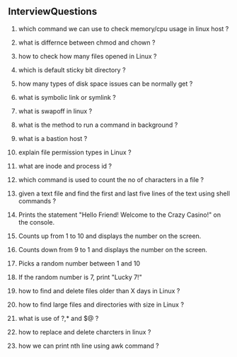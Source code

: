 ## InterviewQuestions

1. which command we can use to check memory/cpu usage in linux host ?

2. what is differnce between chmod and chown ?

3.  how to check how many files opened in Linux ?

4. which is default sticky bit directory ?

5. how many types of disk space issues can be normally get ?

6. what is symbolic link or symlink ?

7. what is swapoff in linux ?

8. what is the method to run a command in background ?

9. what is a bastion host ?

10. explain file permission types in Linux ?

11. what are inode and process id ?

12. which command is used to count the no of characters in a file ?

13. given a text file and find the first and last five lines of the text using shell commands ?

14. Prints the statement "Hello Friend! Welcome to the Crazy Casino!" on the console.

15. Counts up from 1 to 10 and displays the number on the screen.

16. Counts down from 9 to 1 and displays the number on the screen.

17. Picks a random number between 1 and 10

18. If the random number is 7, print "Lucky 7!"

19. how to find and delete files older than X days in Linux ?

20. how to find large files and directories with size in Linux ?

21. what is use of $?,$* and $@ ?

22. how to replace and delete charcters in linux ?

23. how we can print nth line using awk command ?
